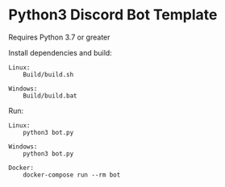 # Python3 Discord Bot Template

Requires Python 3.7 or greater

Install dependencies and build:

	Linux:
		Build/build.sh

	Windows:
		Build/build.bat

Run:
	
	Linux:
		python3 bot.py
	
	Windows:
		python3 bot.py

	Docker: 
		docker-compose run --rm bot
